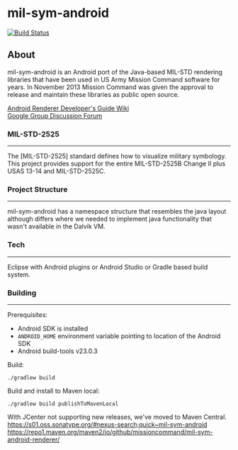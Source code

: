 # mil-sym-android
[![Build Status](https://travis-ci.org/missioncommand/mil-sym-android.svg?branch=master)](https://travis-ci.org/missioncommand/mil-sym-android)

## About

mil-sym-android is an Android port of the Java-based MIL-STD rendering libraries that have been used in US Army Mission Command software for years.  In November 2013 Mission Command was given the approval to release and maintain these libraries as public open source.  

[Android Renderer Developer's Guide Wiki](https://github.com/missioncommand/mil-sym-android/wiki)  
[Google Group Discussion Forum](https://groups.google.com/forum/#!forum/mission-command-milstd-renderer)  

### MIL-STD-2525
---
The [MIL-STD-2525] standard defines how to visualize military symbology.  This project provides support for the entire MIL-STD-2525B Change II plus USAS 13-14 and MIL-STD-2525C.  

### Project Structure
---
mil-sym-android has a namespace structure that resembles the java layout although differs where we needed to implement java functionality that wasn't available in the Dalvik VM.


### Tech
---

Eclipse with Android plugins
or
Android Studio
or
Gradle based build system.  


### Building
---

Prerequisites:
* Android SDK is installed
* ```ANDROID_HOME``` environment variable pointing to location of the Android SDK
* Android build-tools v23.0.3

Build:
````
./gradlew build
````

Build and install to Maven local:
````
./gradlew build publishToMavenLocal
````
  
With JCenter not supporting new releases, we've moved to Maven Central.
https://s01.oss.sonatype.org/#nexus-search;quick~mil-sym-android
https://repo1.maven.org/maven2/io/github/missioncommand/mil-sym-android-renderer/
